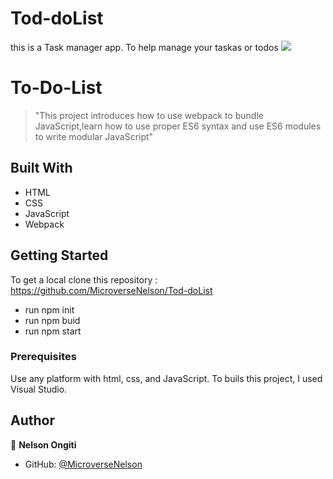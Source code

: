 # Tod-doList
this is a Task manager app. To help manage your taskas or todos 
![](https://img.shields.io/badge/Microverse-blueviolet)

# To-Do-List
>"This project introduces how to use webpack to bundle JavaScript,learn how to use proper ES6 syntax and use ES6 modules to write modular JavaScript"

## Built With

- HTML
- CSS
- JavaScript
- Webpack

## Getting Started

To get a local clone this repository : https://github.com/MicroverseNelson/Tod-doList
- run npm init
- run npm buid 
- run npm start
### Prerequisites

Use any platform with html, css, and JavaScript. To buils this project, I used Visual Studio.

## Author

👤 **Nelson Ongiti**

- GitHub: [@MicroverseNelson](https://github.com/MicroverseNelson)




